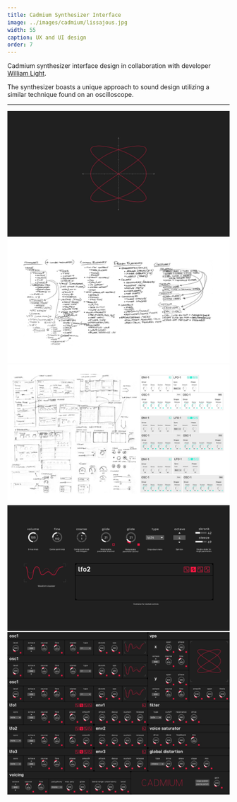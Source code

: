 ```yaml
---
title: Cadmium Synthesizer Interface
image: ../images/cadmium/lissajous.jpg
width: 55
caption: UX and UI design
order: 7
---
```


Cadmium synthesizer interface design in collaboration with developer [William Light](https://twitter.com/wrl).

The synthesizer boasts a unique approach to sound design utilizing a similar technique found on an oscilloscope.

---

![](../images/cadmium/lissajous.jpg)
![](../images/cadmium/ideation.jpg)
![](../images/cadmium/sketches.jpg)
![](../images/cadmium/ui-details.jpg)
![](../images/cadmium/cadmium-mockup.jpeg)